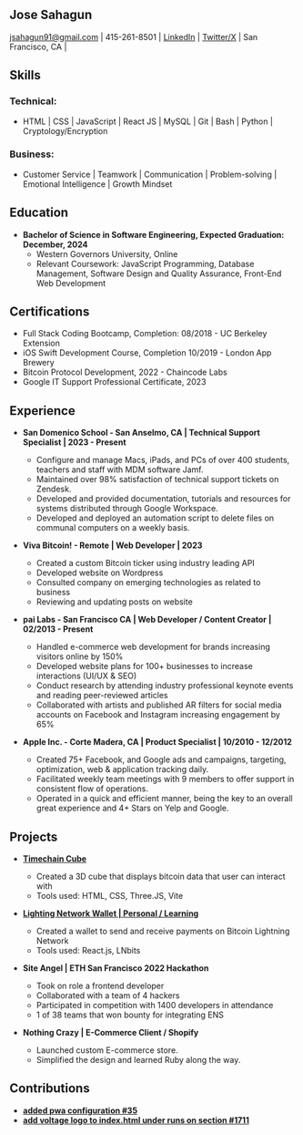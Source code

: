 ## Jose Sahagun
jsahagun91@gmail.com | 415-261-8501 | [LinkedIn](http://linkedin.com/in/josesahagun01/) | [Twitter/X](http://twitter.com/jos3sha) | San Francisco, CA |

## Skills

### Technical:
- HTML | CSS | JavaScript | React JS | MySQL | Git | Bash | Python | Cryptology/Encryption

### Business:
- Customer Service | Teamwork | Communication | Problem-solving | Emotional Intelligence | Growth Mindset

## Education
- **Bachelor of Science in Software Engineering, Expected Graduation: December, 2024**
  - Western Governors University, Online
  - Relevant Coursework: JavaScript Programming, Database Management, Software Design and Quality Assurance, Front-End Web Development
 
## Certifications
- Full Stack Coding Bootcamp, Completion: 08/2018 - UC Berkeley Extension
- iOS Swift Development Course, Completion 10/2019 - London App Brewery
- Bitcoin Protocol Development, 2022 - Chaincode Labs
- Google IT Support Professional Certificate, 2023

## Experience
- **San Domenico School - San Anselmo, CA | Technical Support Specialist | 2023 - Present**
  - Configure and manage Macs, iPads, and PCs of over 400 students, teachers and staff with MDM software Jamf.
  - Maintained over 98% satisfaction of technical support tickets on Zendesk.
  - Developed and provided documentation, tutorials and resources for systems distributed through Google Workspace.
  - Developed and deployed an automation script to delete files on communal computers on a weekly basis.

- **Viva Bitcoin! - Remote | Web Developer | 2023**
  - Created a custom Bitcoin ticker using industry leading API
  - Developed website on Wordpress
  - Consulted company on emerging technologies as related to business
  - Reviewing and updating posts on website

- **pai Labs - San Francisco CA | Web Developer / Content Creator | 02/2013 - Present**
  - Handled e-commerce web development for brands increasing visitors online by 150%
  - Developed website plans for 100+ businesses to increase interactions (UI/UX & SEO)
  - Conduct research by attending industry professional keynote events and reading peer-reviewed articles
  - Collaborated with artists and published AR filters for social media accounts on Facebook and Instagram increasing engagement by 65%

- **Apple Inc. - Corte Madera, CA  | Product Specialist | 10/2010 - 12/2012**
  - Created 75+ Facebook, and Google ads and campaigns, targeting, optimization, web & application tracking daily.
  - Facilitated weekly team meetings with 9 members to offer support in consistent flow of operations.
  - Operated in a quick and efficient manner, being the key to an overall great experience and 4+ Stars on
Yelp and Google.

## Projects
- **[Timechain Cube](https://www.timechaincube.com)**
  - Created a 3D cube that displays bitcoin data that user can interact with
  - Tools used: HTML, CSS, Three.JS, Vite

- **[Lighting Network Wallet | Personal / Learning](https://github.com/jsahagun91/pleb-wallet-react)**
  - Created a wallet to send and receive payments on Bitcoin Lightning Network
  - Tools used: React.js, LNbits

- **Site Angel | ETH San Francisco 2022 Hackathon**
  - Took on role a frontend developer
  - Collaborated with a team of 4 hackers
  - Participated in competition with 1400 developers in attendance
  - 1 of 38 teams that won bounty for integrating ENS

- **Nothing Crazy | E-Commerce Client / Shopify**
  - Launched custom E-commerce store.
  - Simplified the design and learned Ruby along the way.

## Contributions
- **[added pwa configuration #35](https://github.com/MakePrisms/boardwalkcash/pull/35)**
- **[add voltage logo to index.html under runs on section #1711](https://github.com/lnbits/lnbits/pull/1711)**

